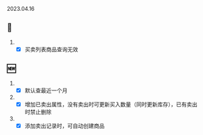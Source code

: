 2023.04.16

## 🐞

1. - [x] 买卖列表商品查询无效

## 🆕

1. - [x] 默认查最近一个月
2. - [x] 增加已卖出属性，没有卖出时可更新买入数量（同时更新库存），已有卖出时禁止删除
3. - [x] 添加卖出记录时，可自动创建商品
